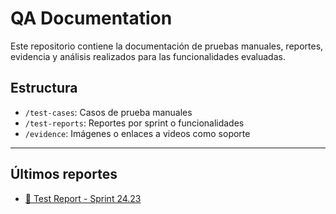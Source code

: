 # QA Documentation

Este repositorio contiene la documentación de pruebas manuales, reportes, evidencia y análisis realizados para las funcionalidades evaluadas.

## Estructura

- `/test-cases`: Casos de prueba manuales
- `/test-reports`: Reportes por sprint o funcionalidades
- `/evidence`: Imágenes o enlaces a videos como soporte

---

## Últimos reportes

- [📄 Test Report - Sprint 24.23](test-reports/TestReport-Sprint-24.23.md)
